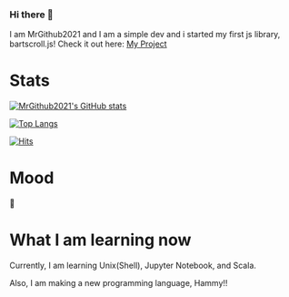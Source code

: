 ### Hi there 👋
I am MrGithub2021 and I am a simple dev and i started my first js library, bartscroll.js!
Check it out here: [My Project]( https://github.com/MrGithub2021/bartscroll.js )
# Stats
[![MrGithub2021's GitHub stats](https://github-readme-stats.vercel.app/api?username=MrGithub2021)](https://github.com/anuraghazra/github-readme-stats)

[![Top Langs](https://github-readme-stats.vercel.app/api/top-langs/?username=MrGithub2021&layout=compact)](https://github.com/anuraghazra/github-readme-stats)

[![Hits](https://hits.seeyoufarm.com/api/count/incr/badge.svg?url=https%3A%2F%2Fgithub.com%2FMrGithub2021%2Fbartscroll.js&count_bg=%2379C83D&title_bg=%23555555&icon=&icon_color=%23E7E7E7&title=hits&edge_flat=false)](https://hits.seeyoufarm.com)
# Mood
🌝
# What I am learning now
Currently, I am learning Unix(Shell), Jupyter Notebook, and Scala.

Also, I am making a new programming language, Hammy!!
